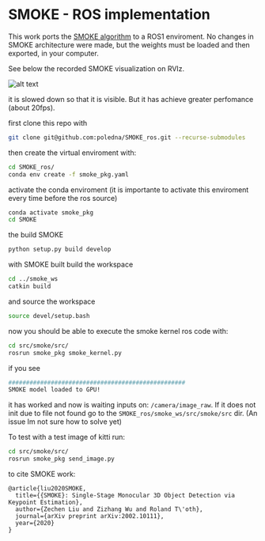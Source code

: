 # SMOKE - ROS implementation 

This work ports the [SMOKE algorithm](https://github.com/lzccccc/SMOKE) to a ROS1 enviroment.
No changes in SMOKE architecture were made, but the weights must be loaded and then exported, in your computer.

See below the recorded SMOKE visualization on RVIz.
 
![alt text](animation/smoke_ros.gif)

it is slowed down so that it is visible. But it has achieve greater perfomance (about 20fps).

first clone this repo with 
```bash
git clone git@github.com:poledna/SMOKE_ros.git --recurse-submodules 
```
then create the virtual enviroment with:
```bash 
cd SMOKE_ros/
conda env create -f smoke_pkg.yaml
```
activate the conda enviroment (it is importante to activate this enviroment every time before the ros source)
```bash 
conda activate smoke_pkg
cd SMOKE
```
the build SMOKE
```bash 
python setup.py build develop
```
with SMOKE built build the workspace

```bash
cd ../smoke_ws
catkin build 
```
and source the workspace
```bash 
source devel/setup.bash
```
now you should be able to execute the smoke kernel ros code with:
```bash 
cd src/smoke/src/
rosrun smoke_pkg smoke_kernel.py 
```
if you see 
```bash 
##################################################
SMOKE model loaded to GPU!
```
it has worked and now is waiting inputs on: `/camera/image_raw`. If it does not init due to file not found go to the `SMOKE_ros/smoke_ws/src/smoke/src` dir. (An issue Im not sure how to solve yet)

To test with a test image of kitti run:

```bash 
cd src/smoke/src/
rosrun smoke_pkg send_image.py 
```






to cite SMOKE work:
```
@article{liu2020SMOKE,
  title={{SMOKE}: Single-Stage Monocular 3D Object Detection via Keypoint Estimation},
  author={Zechen Liu and Zizhang Wu and Roland T\'oth},
  journal={arXiv preprint arXiv:2002.10111},
  year={2020}
}
```

